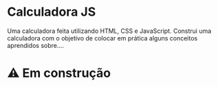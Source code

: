 # Calculadora JS
Uma calculadora feita utilizando HTML, CSS e JavaScript. Construi uma calculadora com o objetivo de colocar em prática alguns conceitos aprendidos sobre....

# :warning: Em construção 
